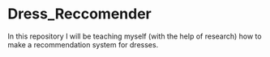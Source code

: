 # Dress_Reccomender
In this repository I will be teaching myself (with the help of research) how to make a recommendation system for dresses.
